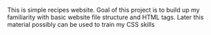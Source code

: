 This is simple recipes website. Goal of this project is to build up 
my familiarity with basic website file structure and HTML tags.
Later this material possibly can be used to train my CSS skills 